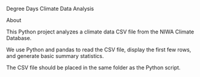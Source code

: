Degree Days Climate Data Analysis

About

This Python project analyzes a climate data CSV file from the NIWA Climate Database.

We use Python and pandas to read the CSV file, display the first few rows, and generate basic summary statistics.

The CSV file should be placed in the same folder as the Python script.